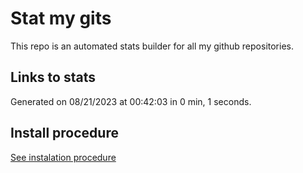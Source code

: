 # Stat my gits

This repo is an automated stats builder for all my github repositories.

## Links to stats


Generated on 08/21/2023 at 00:42:03 in 0 min, 1 seconds.

## Install procedure

[See instalation procedure](./src/install.md)
